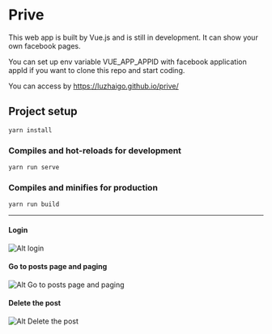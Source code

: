 # Prive
This web app is built by Vue.js and is still in development. It can show your own facebook pages.  

You can set up env variable VUE_APP_APPID with facebook application appId if you want to clone this repo and start coding.

You can access by https://luzhaigo.github.io/prive/  
## Project setup
```
yarn install
```

### Compiles and hot-reloads for development
```
yarn run serve
```

### Compiles and minifies for production
```
yarn run build
```

---

#### Login

![Alt login](https://luzhai.github.io/prive/gif/login.gif)

#### Go to posts page and paging

![Alt Go to posts page and paging](https://luzhai.github.io/prive/gif/gotoposts.gif)

#### Delete the post

![Alt Delete the post](https://luzhai.github.io/prive/gif/deletethepost.gif)
